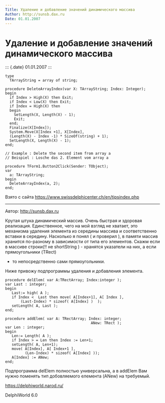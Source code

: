 ```yaml
---
Title: Удаление и добавление значений динамического массива
Author: http://sunsb.dax.ru
Date: 01.01.2007
---
```



Удаление и добавление значений динамического массива
====================================================

::: {.date}
01.01.2007
:::

    type 
      TArrayString = array of string; 
     
    procedure DeleteArrayIndex(var X: TArrayString; Index: Integer); 
    begin 
      if Index > High(X) then Exit; 
      if Index < Low(X) then Exit; 
      if Index = High(X) then 
      begin 
        SetLength(X, Length(X) - 1); 
        Exit; 
      end; 
      Finalize(X[Index]); 
      System.Move(X[Index +1], X[Index], 
      (Length(X) - Index -1) * SizeOf(string) + 1); 
      SetLength(X, Length(X) - 1); 
    end; 
     
    // Example : Delete the second item from array a 
    // Beispiel : Losche das 2. Element vom array a 
     
    procedure TForm1.Button2Click(Sender: TObject); 
    var 
      a: TArrayString; 
    begin 
      DeleteArrayIndex(a, 2); 
    end; 

Взято с сайта <https://www.swissdelphicenter.ch/en/tipsindex.php>

 

------------------------------------------------------------------------

Автор: http://sunsb.dax.ru

Крутая штука динамический массив. Очень быстрая и здоровая реализация.
Единственное, чего на мой взгляд не хватает, это механизма удаления
элемента из середины массива и соответственно вставки в середину.
Насколько я понял ( и проверил ), в памяти массив хранится по-разному в
зависимости от типа его элементов. Скажм если в массиве строки(!! не
shortString ) - хранятся указатели на них, а если прямоугольники (TRect)
- то непосредственно сами прямоугольники.

Ниже привожу подпрограммы удаления и добавления элемента.

    procedure delElem( var A:TRectArray; Index:integer );
    var Last : integer;
    begin
       Last:= high( A );
       if Index <  Last then move( A[Index+1], A[ Index ],
           (Last-Index) * sizeof( A[Index] )  );
       setLength( A, Last );
    end;
     
    procedure addElem( var A: TRectArray; Index: integer;
                                           ANew: TRect );
    var Len : integer;
    begin
       Len:= Length( A );
       if Index > = Len then Index := Len+1;
       setLength( A, Len+1);
       move( A[Index], A[ Index+1 ],
             (Len-Index) * sizeof( A[Index] ));
       A[Index] := ANew;
    end;
     
     

Подпрограмма delElem полностью универсальна, а в addElem Вам нужно
поменять тип добовляемого елемента (ANew) на требуемый.

<https://delphiworld.narod.ru/>

DelphiWorld 6.0
